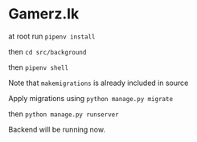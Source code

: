 # Gamerz.lk

at root run `pipenv install`

then `cd src/background`

then `pipenv shell`

Note that `makemigrations` is already included in source

Apply migrations using `python manage.py migrate`

then `python manage.py runserver`

Backend will be running now.